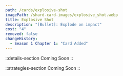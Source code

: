 ```yaml
---
path: /cards/explosive-shot
imagePath: /shard-card-images/explosive_shot.webp
title: Explosive Shot
description: "[Bullet]: Explode on impact"
cost: "4"
removed: false
changeHistory:
  - Season 1 Chapter 1: "Card Added"
---
```


::details-section
Coming Soon
::

::strategies-section
Coming Soon
::
